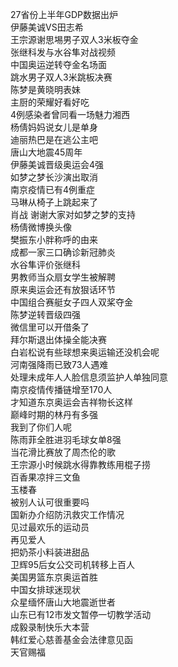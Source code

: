 27省份上半年GDP数据出炉  
伊藤美诚VS田志希  
王宗源谢思埸男子双人3米板夺金  
张继科发与水谷隼对战视频  
中国奥运逆转夺金名场面  
跳水男子双人3米跳板决赛  
陈梦是黄晓明表妹  
主厨的荣耀好看好吃  
4例感染者曾同看一场魅力湘西  
杨倩妈妈说女儿是单身  
迪丽热巴是在逃公主吧  
唐山大地震45周年  
伊藤美诚晋级奥运会4强  
如梦之梦长沙演出取消  
南京疫情已有4例重症  
马琳从椅子上跳起来了  
肖战 谢谢大家对如梦之梦的支持  
杨倩微博换头像  
樊振东小胖称呼的由来  
成都一家三口确诊新冠肺炎  
水谷隼评价张继科  
男教师当众扇女学生被解聘  
原来奥运会还有放狠话环节  
中国组合赛艇女子四人双桨夺金  
陈梦逆转晋级四强  
微信里可以开借条了  
拜尔斯退出体操全能决赛  
白岩松说有些球想来奥运输还没机会呢  
河南强降雨已致73人遇难  
处理未成年人人脸信息须监护人单独同意  
南京疫情传播链增至170人  
才知道东京奥运会吉祥物长这样  
巅峰时期的林丹有多强  
我到了你们人呢  
陈雨菲全胜进羽毛球女单8强  
当花滑比赛放了周杰伦的歌  
王宗源小时候跳水得靠教练用棍子捞  
百香果凉拌三文鱼  
玉楼春  
被别人认可很重要吗  
国新办介绍防汛救灾工作情况  
见过最欢乐的运动员  
再见爱人  
把奶茶小料装进甜品  
卫辉95后女公交司机转移上百人  
美国男篮东京奥运首胜  
中国女排球迷现状  
众星缅怀唐山大地震逝世者  
山东已有12市发文暂停一切教学活动  
成毅录制快乐大本营  
韩红爱心慈善基金会法律意见函  
天官赐福  
